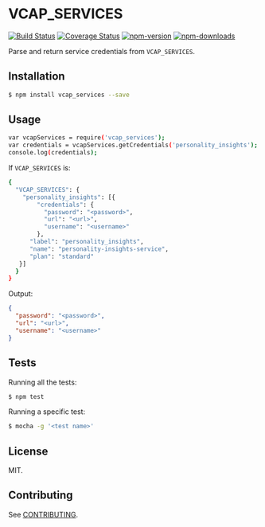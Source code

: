 # VCAP_SERVICES

[![Build Status](https://secure.travis-ci.org/vcap_services/vcap_services.png)](http://travis-ci.org/germanattanasio/vcap_services)
[![Coverage Status](https://coveralls.io/repos/germanattanasio/vcap_services/badge.svg?branch=master&service=github)](https://coveralls.io/github/germanattanasio/vcap_services?branch=master)
[![npm-version](https://img.shields.io/npm/v/vcap_services.svg)](https://www.npmjs.com/package/vcap_services)
[![npm-downloads](https://img.shields.io/npm/dm/vcap_services.svg)](https://www.npmjs.com/package/vcap_services)

Parse and return service credentials from `VCAP_SERVICES`.

## Installation

```sh
$ npm install vcap_services --save
```

## Usage

```sh
var vcapServices = require('vcap_services');
var credentials = vcapServices.getCredentials('personality_insights');
console.log(credentials);
```

If `VCAP_SERVICES` is:
```sh
{
  "VCAP_SERVICES": {
    "personality_insights": [{
        "credentials": {
          "password": "<password>",
          "url": "<url>",
          "username": "<username>"
        },
      "label": "personality_insights",
      "name": "personality-insights-service",
      "plan": "standard"
   }]
  }
}
```

Output:
```json
{
  "password": "<password>",
  "url": "<url>",
  "username": "<username>"
}
```

## Tests
Running all the tests:
```sh
$ npm test
```

Running a specific test:
```sh
$ mocha -g '<test name>'
```


## License

MIT.

## Contributing
See [CONTRIBUTING](https://github.com/germanattanasio/vcap_services/blob/master/CONTRIBUTING.md).
